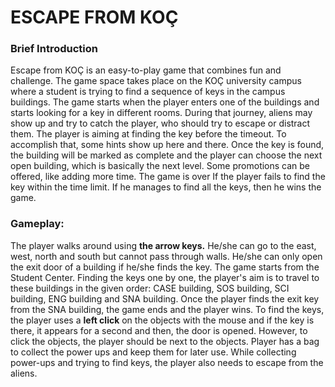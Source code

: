 # ESCAPE FROM KOÇ

### Brief Introduction

Escape from KOÇ is an easy-to-play game that combines fun and challenge. 
The game space takes place on the KOÇ university campus where a student is trying to find a sequence of keys in the campus buildings. 
The game starts when the player enters one of the buildings and starts looking for a key in different rooms. 
During that journey, aliens may show up and try to catch the player, who should try to escape or distract them. 
The player is aiming at finding the key before the timeout. To accomplish that, some hints show up here and there. 
Once the key is found, the building will be marked as complete and the player can choose the next open building, which is basically the next level. 
Some promotions can be offered, like adding more time. 
The game is over If the player fails to find the key within the time limit. If he manages to find all the keys, then he wins the game.

### Gameplay:

The player walks around using **the arrow keys.** He/she can go to the east, west, north and south but cannot pass through walls. 
He/she can only open the exit door of a building if he/she finds the key. 
The game starts from the Student Center. Finding the keys one by one, the player's aim is to travel to these buildings 
in the given order: CASE building, SOS building, SCI building, ENG building and SNA building. 
Once the player finds the exit key from the SNA building, the game ends and the player wins. 
To find the keys, the player uses a **left click** on the objects with the mouse and if the key is there, 
it appears for a second and then, the door is opened. However, to click the objects, the player should be next to the objects. 
Player has a bag to collect the power ups and keep them for later use. 
While collecting power-ups and trying to find keys, the player also needs to escape from the aliens.
